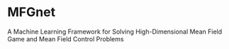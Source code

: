 # MFGnet
A Machine Learning Framework for Solving High-Dimensional Mean Field Game and Mean Field Control Problems
